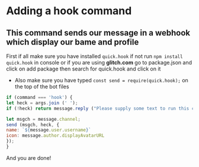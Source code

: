 Adding a **hook** command
========
This command sends our message in a webhook which display our bame and profile
--------

First if all make sure you have installed `quick.hook` if not run `npm install quick.hook` in console or if you are using **glitch.com** go to package.json and click on add package then search for quick.hook and click on it

- Also make sure you have typed `const send = require(quick.hook);` on the top of the bot files

```js 
if (command === 'hook') {
let heck = args.join (' ');
if (!heck) return message.reply ("Please supply some text to run this command");

let msgch = message.channel;
send (msgch, heck, {
name: `${message.user.username}`
icon: message.author.displayAvatarURL
});
}
```

And you are done!
